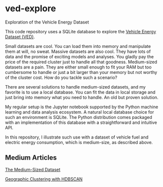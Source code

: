 # ved-explore
Exploration of the Vehicle Energy Dataset

This code repository uses a SQLite database to explore the
[Vehicle Energy Dataset (VED)](https://arxiv.org/abs/1905.02081).

Small datasets are cool. You can load them into memory and 
manipulate them at will, no sweat. Massive datasets are also 
cool. They have lots of data and the promise of exciting 
models and analyses. You gladly pay the price of the required 
cluster just to handle all that goodness. Medium-sized 
datasets are a pain. They are either small enough to fit your 
RAM but too cumbersome to handle or just a bit larger than 
your memory but not worthy of the cluster cost. How do you 
tackle such a scenario?

There are several solutions to handle medium-sized datasets, 
and my favorite is to use a local database. You can fit the 
data in local storage and just bring into memory what you 
need to handle. An old but proven solution.

My regular setup is the Jupyter notebook supported by the 
Python machine learning and data analysis ecosystem. A 
natural local database choice for such an environment is 
SQLite. The Python distribution comes packaged with an 
implementation of this database with a straightforward and 
intuitive API.

In this repository, I illustrate such use with a dataset of 
vehicle fuel and electric energy consumption, which is 
medium-size, as described above.

## Medium Articles
[The Medium-Sized Dataset](https://towardsdatascience.com/the-medium-sized-dataset-632cf0f15bb6)

[Geographic Clustering with HDBSCAN](https://towardsdatascience.com/geographic-clustering-with-hdbscan-ef8cb0ed6051)
